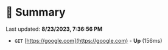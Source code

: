 # 📖 Summary
Last updated: **8/23/2023, 7:36:56 PM**

- `GET` [https://google.com](https://google.com) - **Up** (156ms)
